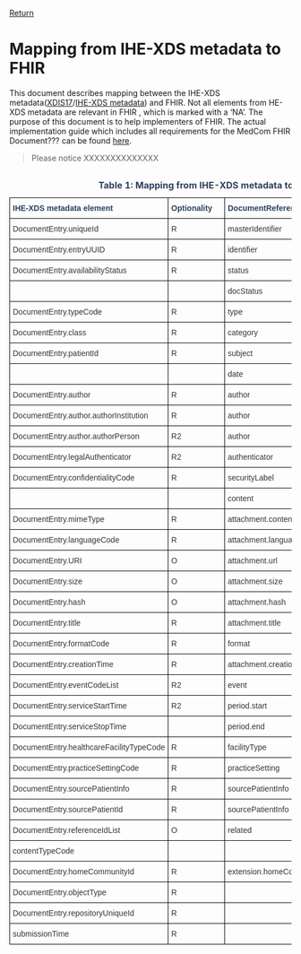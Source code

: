 [Return](../../index.md)
# Mapping from IHE-XDS metadata to FHIR

This document describes mapping between the IHE-XDS metadata(<a href="LINK" target="_blank">XDIS17</a>/<a href="https://svn.medcom.dk/svn/releases/Standarder/Det%20gode%20kommuneadvis/XDIS20/Dokumentation/" target="_blank">IHE-XDS metadata</a>) and FHIR. Not all elements from HE-XDS metadata are relevant in FHIR , which is marked with a ‘NA’. The purpose of this document is to help implementers of FHIR. The actual implementation guide which includes all requirements for the MedCom FHIR Document??? can be found <a href="LINK" target="_blank">here</a>.

> Please notice XXXXXXXXXXXXXX

<style type="text/css">
.tg  {border-collapse:collapse;border-spacing:0; width:50%;}
.tg td{border-color:black;border-style:solid;border-width:1px;font-family:Arial, sans-serif;font-size:14px;
  overflow:hidden;padding:10px 5px;word-break:normal;}
.tg th{border-color:black;border-style:solid;border-width:1px;font-family:Arial, sans-serif;font-size:14px;
  font-weight:normal;overflow:hidden;padding:10px 5px;word-break:normal;}
.tg .tg-ippy{border-color:#000000;color:#2c415c;text-align:left;vertical-align:top}
.tg .tg-ztr9{border-color:#000000;color:#2c415c;font-weight:bold;text-align:left;vertical-align:top}
.tg .tg-1ady{background-color:#9dbad7;border-color:#000000;color:#333333;text-align:left;vertical-align:top}
.tg .tg-on52{border-color:#000000;color:#333333;text-align:left;vertical-align:top}
</style>
<div style="overflow-x:auto;">
<table class="tg" style="undefined;table-layout: fixed; width: 942px" id="Tab1">
<caption style="color:#2c415c;font-weight:bold"> Table 1: Mapping from IHE-XDS metadata to FHIR </caption>
<colgroup>
<col style="width: 260.88889px">
<col style="width: 100.88889px">
<col style="width: 220.88889px">
<col style="width: 100.88889px">
</colgroup>
<thead>
  <tr>
    <th class="tg-ippy"><span style="font-weight:bold">IHE-XDS metadata element</span></th>
    <th class="tg-ippy"><span style="font-weight:bold">Optionality</span></th>
    <th class="tg-ippy"><span style="font-weight:bold">DocumentReference element</span></th>
    <th class="tg-ztr9">Optionality</th>
  </tr>
</thead>
<tbody>
  <tr>
<td class="tg-on52"><span style="background-color:#FFF">DocumentEntry.uniqueId</span></td>
<td class="tg-on52"><span style="background-color:#FFF">R</span></td>
<td class="tg-on52"><span style="background-color:#FFF">masterIdentifier</span></td>
<td class="tg-on52">0..1</td>
</tr>
<tr>
<td class="tg-on52"><span style="background-color:#FFF">DocumentEntry.entryUUID</span></td>
<td class="tg-on52"><span style="background-color:#FFF">R</span></td>
<td class="tg-on52"><span style="background-color:#FFF">identifier</span></td>
<td class="tg-on52">1..1</td>
</tr>
<tr>
<td class="tg-on52"><span style="background-color:#FFF">DocumentEntry.availabilityStatus</span></td>
<td class="tg-on52"><span style="background-color:#FFF">R</span></td>
<td class="tg-on52"><span style="background-color:#FFF">status</span></td>
<td class="tg-on52">1..1</td>
</tr>
<tr>
<td class="tg-on52"><span style="background-color:#FFF"></span></td>
<td class="tg-on52"><span style="background-color:#FFF"></span></td>
<td class="tg-on52"><span style="background-color:#FFF">docStatus</span></td>
<td class="tg-on52"></td>
</tr>
<tr>
<td class="tg-on52"><span style="background-color:#FFF">DocumentEntry.typeCode</span></td>
<td class="tg-on52"><span style="background-color:#FFF">R</span></td>
<td class="tg-on52"><span style="background-color:#FFF">type</span></td>
<td class="tg-on52">1..0</td>
</tr>
<tr>
<td class="tg-on52"><span style="background-color:#FFF">DocumentEntry.class</span></td>
<td class="tg-on52"><span style="background-color:#FFF">R</span></td>
<td class="tg-on52"><span style="background-color:#FFF">category</span></td>
<td class="tg-on52">1..1</td>
</tr>
<tr>
<td class="tg-on52"><span style="background-color:#FFF">DocumentEntry.patientId</span></td>
<td class="tg-on52"><span style="background-color:#FFF">R</span></td>
<td class="tg-on52"><span style="background-color:#FFF">subject</span></td>
<td class="tg-on52">1..1</td>
</tr>
<tr>
<td class="tg-on52"><span style="background-color:#FFF"></span></td>
<td class="tg-on52"><span style="background-color:#FFF"></span></td>
<td class="tg-on52"><span style="background-color:#FFF">date</span></td>
<td class="tg-on52"></td>
</tr>
<tr>
<td class="tg-on52"><span style="background-color:#FFF">DocumentEntry.author</span></td>
<td class="tg-on52"><span style="background-color:#FFF">R</span></td>
<td class="tg-on52"><span style="background-color:#FFF">author</span></td>
<td class="tg-on52">1..2</td>
</tr>
<tr>
<td class="tg-on52"><span style="background-color:#FFF">DocumentEntry.author.authorInstitution</span></td>
<td class="tg-on52"><span style="background-color:#FFF">R</span></td>
<td class="tg-on52"><span style="background-color:#FFF">author</span></td>
<td class="tg-on52">1..1</td>
</tr>
<tr>
<td class="tg-on52"><span style="background-color:#FFF">DocumentEntry.author.authorPerson</span></td>
<td class="tg-on52"><span style="background-color:#FFF">R2</span></td>
<td class="tg-on52"><span style="background-color:#FFF">author</span></td>
<td class="tg-on52">0..1</td>
</tr>
<tr>
<td class="tg-on52"><span style="background-color:#FFF">DocumentEntry.legalAuthenticator</span></td>
<td class="tg-on52"><span style="background-color:#FFF">R2</span></td>
<td class="tg-on52"><span style="background-color:#FFF">authenticator</span></td>
<td class="tg-on52">0..1</td>
</tr>
<tr>
<td class="tg-on52"><span style="background-color:#FFF">DocumentEntry.confidentialityCode</span></td>
<td class="tg-on52"><span style="background-color:#FFF">R</span></td>
<td class="tg-on52"><span style="background-color:#FFF">securityLabel</span></td>
<td class="tg-on52">1..1</td>
</tr>
<tr>
<td class="tg-on52"><span style="background-color:#FFF"></span></td>
<td class="tg-on52"><span style="background-color:#FFF"></span></td>
<td class="tg-on52"><span style="background-color:#FFF">content</span></td>
<td class="tg-on52"></td>
</tr>
<tr>
<td class="tg-on52"><span style="background-color:#FFF">DocumentEntry.mimeType</span></td>
<td class="tg-on52"><span style="background-color:#FFF">R</span></td>
<td class="tg-on52"><span style="background-color:#FFF">attachment.contentType</span></td>
<td class="tg-on52">1..1</td>
</tr>
<tr>
<td class="tg-on52"><span style="background-color:#FFF">DocumentEntry.languageCode</span></td>
<td class="tg-on52"><span style="background-color:#FFF">R</span></td>
<td class="tg-on52"><span style="background-color:#FFF">attachment.languageCode</span></td>
<td class="tg-on52">1..1</td>
</tr>
<tr>
<td class="tg-on52"><span style="background-color:#FFF">DocumentEntry.URI</span></td>
<td class="tg-on52"><span style="background-color:#FFF">O</span></td>
<td class="tg-on52"><span style="background-color:#FFF">attachment.url</span></td>
<td class="tg-on52">0..1</td>
</tr>
<tr>
<td class="tg-on52"><span style="background-color:#FFF">DocumentEntry.size</span></td>
<td class="tg-on52"><span style="background-color:#FFF">O</span></td>
<td class="tg-on52"><span style="background-color:#FFF">attachment.size</span></td>
<td class="tg-on52">0..1</td>
</tr>
<tr>
<td class="tg-on52"><span style="background-color:#FFF">DocumentEntry.hash</span></td>
<td class="tg-on52"><span style="background-color:#FFF">O</span></td>
<td class="tg-on52"><span style="background-color:#FFF">attachment.hash</span></td>
<td class="tg-on52">0..1</td>
</tr>
<tr>
<td class="tg-on52"><span style="background-color:#FFF">DocumentEntry.title</span></td>
<td class="tg-on52"><span style="background-color:#FFF">R</span></td>
<td class="tg-on52"><span style="background-color:#FFF">attachment.title</span></td>
<td class="tg-on52">1..1</td>
</tr>
<tr>
<td class="tg-on52"><span style="background-color:#FFF">DocumentEntry.formatCode</span></td>
<td class="tg-on52"><span style="background-color:#FFF">R</span></td>
<td class="tg-on52"><span style="background-color:#FFF">format</span></td>
<td class="tg-on52">1..1</td>
</tr>
<tr>
<td class="tg-on52"><span style="background-color:#FFF">DocumentEntry.creationTime</span></td>
<td class="tg-on52"><span style="background-color:#FFF">R</span></td>
<td class="tg-on52"><span style="background-color:#FFF">attachment.creation</span></td>
<td class="tg-on52">1..1</td>
</tr>
<tr>
<td class="tg-on52"><span style="background-color:#FFF">DocumentEntry.eventCodeList</span></td>
<td class="tg-on52"><span style="background-color:#FFF">R2</span></td>
<td class="tg-on52"><span style="background-color:#FFF">event</span></td>
<td class="tg-on52">0..1</td>
</tr>
<tr>
<td class="tg-on52"><span style="background-color:#FFF">DocumentEntry.serviceStartTime</span></td>
<td class="tg-on52"><span style="background-color:#FFF">R2</span></td>
<td class="tg-on52"><span style="background-color:#FFF">period.start</span></td>
<td class="tg-on52">0..1</td>
</tr>
<tr>
<td class="tg-on52"><span style="background-color:#FFF">DocumentEntry.serviceStopTime</span></td>
<td class="tg-on52"><span style="background-color:#FFF"></span></td>
<td class="tg-on52"><span style="background-color:#FFF">period.end</span></td>
<td class="tg-on52">0..1</td>
</tr>
<tr>
<td class="tg-on52"><span style="background-color:#FFF">DocumentEntry.healthcareFacilityTypeCode</span></td>
<td class="tg-on52"><span style="background-color:#FFF">R</span></td>
<td class="tg-on52"><span style="background-color:#FFF">facilityType</span></td>
<td class="tg-on52">1..1</td>
</tr>
<tr>
<td class="tg-on52"><span style="background-color:#FFF">DocumentEntry.practiceSettingCode</span></td>
<td class="tg-on52"><span style="background-color:#FFF">R</span></td>
<td class="tg-on52"><span style="background-color:#FFF">practiceSetting</span></td>
<td class="tg-on52">1..1</td>
</tr>
<tr>
<td class="tg-on52"><span style="background-color:#FFF">DocumentEntry.sourcePatientInfo</span></td>
<td class="tg-on52"><span style="background-color:#FFF">R</span></td>
<td class="tg-on52"><span style="background-color:#FFF">sourcePatientInfo</span></td>
<td class="tg-on52"></td>
</tr>
<tr>
<td class="tg-on52"><span style="background-color:#FFF">DocumentEntry.sourcePatientId</span></td>
<td class="tg-on52"><span style="background-color:#FFF">R</span></td>
<td class="tg-on52"><span style="background-color:#FFF">sourcePatientInfo</span></td>
<td class="tg-on52"></td>
</tr>
<tr>
<td class="tg-on52"><span style="background-color:#FFF">DocumentEntry.referenceIdList</span></td>
<td class="tg-on52"><span style="background-color:#FFF">O</span></td>
<td class="tg-on52"><span style="background-color:#FFF">related</span></td>
<td class="tg-on52">0..*</td>
</tr>
<tr>
<td class="tg-on52"><span style="background-color:#FFF">contentTypeCode</span></td>
<td class="tg-on52"><span style="background-color:#FFF"></span></td>
<td class="tg-on52"><span style="background-color:#FFF"></span></td>
<td class="tg-on52"></td>
</tr>
<tr>
<td class="tg-on52"><span style="background-color:#FFF">DocumentEntry.homeCommunityId</span></td>
<td class="tg-on52"><span style="background-color:#FFF">R</span></td>
<td class="tg-on52"><span style="background-color:#FFF">extension.homeCommunityId</span></td>
<td class="tg-on52">1..1</td>
</tr>
<tr>
<td class="tg-on52"><span style="background-color:#FFF">DocumentEntry.objectType</span></td>
<td class="tg-on52"><span style="background-color:#FFF">R</span></td>
<td class="tg-on52"><span style="background-color:#FFF"></span></td>
<td class="tg-on52"></td>
</tr>
<tr>
<td class="tg-on52"><span style="background-color:#FFF">DocumentEntry.repositoryUniqueId</span></td>
<td class="tg-on52"><span style="background-color:#FFF">R</span></td>
<td class="tg-on52"><span style="background-color:#FFF"></span></td>
<td class="tg-on52"></td>
</tr>
<tr>
<td class="tg-on52"><span style="background-color:#FFF">submissionTime</span></td>
<td class="tg-on52"><span style="background-color:#FFF">R</span></td>
<td class="tg-on52"><span style="background-color:#FFF"></span></td>
<td class="tg-on52"></td>
</tr>
</tbody>
</table>
</div>
<br><br>

<!-- # Release Notes 
[The latest changes of this page](../documents/ReleaseNoteOIO.md) can be found here. -->